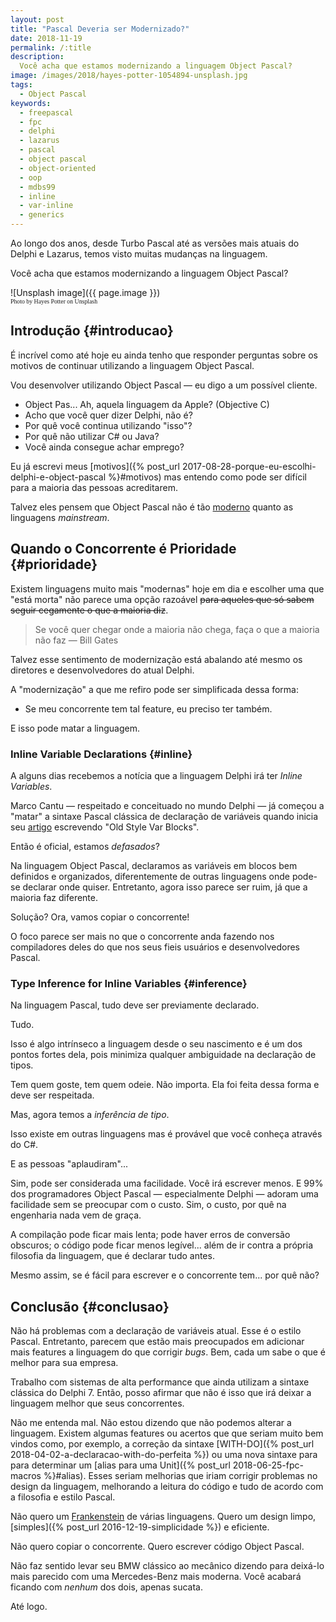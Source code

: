 ```yaml
---
layout: post
title: "Pascal Deveria ser Modernizado?"
date: 2018-11-19
permalink: /:title
description:
  Você acha que estamos modernizando a linguagem Object Pascal?
image: /images/2018/hayes-potter-1054894-unsplash.jpg
tags:
  - Object Pascal
keywords:
  - freepascal
  - fpc
  - delphi
  - lazarus
  - pascal
  - object pascal
  - object-oriented
  - oop
  - mdbs99
  - inline
  - var-inline
  - generics
---
```


Ao longo dos anos, desde Turbo Pascal até as versões mais atuais do Delphi e Lazarus, temos visto muitas mudanças na linguagem.

Você acha que estamos modernizando a linguagem Object Pascal?

<!--more-->

![Unsplash image]({{ page.image }})
<br><span style="font-family: 'Bebas Neue'; font-size: 0.7em;">Photo by Hayes Potter on Unsplash</span>

## Introdução {#introducao}

É incrível como até hoje eu ainda tenho que responder perguntas sobre os motivos de continuar utilizando a linguagem Object Pascal.

Vou desenvolver utilizando Object Pascal — eu digo a um possível cliente.

- Object Pas... Ah, aquela linguagem da Apple? (Objective C)
- Acho que você quer dizer Delphi, não é?
- Por quê você continua utilizando "isso"?
- Por quê não utilizar C# ou Java?
- Você ainda consegue achar emprego?

Eu já escrevi meus [motivos]({% post_url 2017-08-28-porque-eu-escolhi-delphi-e-object-pascal %}#motivos) mas entendo como pode ser difícil para a maioria das pessoas acreditarem.

Talvez eles pensem que Object Pascal não é tão [moderno](https://castle-engine.io/modern_pascal_introduction.html) quanto as linguagens *mainstream*.

## Quando o Concorrente é Prioridade {#prioridade}

Existem linguagens muito mais "modernas" hoje em dia e escolher uma que "está morta" não parece uma opção razoável <del>para aqueles que só sabem seguir cegamente o que a maioria diz</del>.

> Se você quer chegar onde a maioria não chega, faça o que a maioria não faz — Bill Gates

Talvez esse sentimento de modernização está abalando até mesmo os diretores e desenvolvedores do atual Delphi.

A "modernização" a que me refiro pode ser simplificada dessa forma:

- Se meu concorrente tem tal feature, eu preciso ter também.

E isso pode matar a linguagem.

### Inline Variable Declarations {#inline}

A alguns dias recebemos a notícia que a linguagem Delphi irá ter *Inline Variables*.

Marco Cantu — respeitado e conceituado no mundo Delphi — já começou a "matar" a sintaxe Pascal clássica de declaração de variáveis quando inicia seu [artigo](http://blog.marcocantu.com/blog/2018-october-inline-variables-delphi.html) escrevendo "Old Style Var Blocks".

Então é oficial, estamos *defasados*?

Na linguagem Object Pascal, declaramos as variáveis em blocos bem definidos e organizados, diferentemente de outras linguagens onde pode-se declarar onde quiser. Entretanto, agora isso parece ser ruim, já que a maioria faz diferente.

Solução? Ora, vamos copiar o concorrente!

O foco parece ser mais no que o concorrente anda fazendo nos compiladores deles do que nos seus fieis usuários e desenvolvedores Pascal.

### Type Inference for Inline Variables {#inference}

Na linguagem Pascal, tudo deve ser previamente declarado.

Tudo. 

Isso é algo intrínseco a linguagem desde o seu nascimento e é um dos pontos fortes dela, pois minimiza qualquer ambiguidade na declaração de tipos.

Tem quem goste, tem quem odeie. Não importa. Ela foi feita dessa forma e deve ser respeitada.

Mas, agora temos a *inferência de tipo*.

Isso existe em outras linguagens mas é provável que você conheça através do C#.

E as pessoas "aplaudiram"...

Sim, pode ser considerada uma facilidade. Você irá escrever menos. E 99% dos programadores Object Pascal — especialmente Delphi — adoram uma facilidade sem se preocupar com o custo. Sim, o custo, por quê na engenharia nada vem de graça. 

A compilação pode ficar mais lenta; pode haver erros de conversão obscuros; o código pode ficar menos legível... além de ir contra a própria filosofia da linguagem, que é declarar tudo antes.

Mesmo assim, se é fácil para escrever e o concorrente tem... por quê não?

## Conclusão {#conclusao}

Não há problemas com a declaração de variáveis atual. Esse é o estilo Pascal. Entretanto, parecem que estão mais preocupados em adicionar mais features a linguagem do que corrigir *bugs*. Bem, cada um sabe o que é melhor para sua empresa.

Trabalho com sistemas de alta performance que ainda utilizam a sintaxe clássica do Delphi 7. Então, posso afirmar que não é isso que irá deixar a linguagem melhor que seus concorrentes.

Não me entenda mal. Não estou dizendo que não podemos alterar a linguagem. Existem algumas features ou acertos que que seriam muito bem vindos como, por exemplo, a correção da sintaxe [WITH-DO]({% post_url 2018-04-02-a-declaracao-with-do-perfeita %}) ou uma nova sintaxe para para determinar um [alias para uma Unit]({% post_url 2018-06-25-fpc-macros %}#alias). Esses seriam melhorias que iriam corrigir problemas no design da linguagem, melhorando a leitura do código e tudo de acordo com a filosofia e estilo Pascal.

Não quero um [Frankenstein](https://en.wikipedia.org/wiki/Frankenstein) de várias linguagens. Quero um design limpo, [simples]({% post_url 2016-12-19-simplicidade %}) e eficiente.

Não quero copiar o concorrente. Quero escrever código Object Pascal.

Não faz sentido levar seu BMW clássico ao mecânico dizendo para deixá-lo mais parecido com uma Mercedes-Benz mais moderna. Você acabará ficando com  *nenhum* dos dois, apenas sucata.

Até logo.